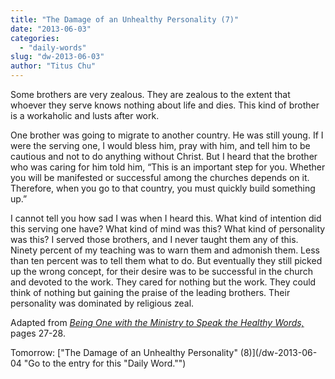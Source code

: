 ```yaml
---
title: "The Damage of an Unhealthy Personality (7)"
date: "2013-06-03"
categories: 
  - "daily-words"
slug: "dw-2013-06-03"
author: "Titus Chu"
---
```


Some brothers are very zealous. They are zealous to the extent that whoever they serve knows nothing about life and dies. This kind of brother is a workaholic and lusts after work.

One brother was going to migrate to another country. He was still young. If I were the serving one, I would bless him, pray with him, and tell him to be cautious and not to do anything without Christ. But I heard that the brother who was caring for him told him, “This is an important step for you. Whether you will be manifested or successful among the churches depends on it. Therefore, when you go to that country, you must quickly build something up.”

I cannot tell you how sad I was when I heard this. What kind of intention did this serving one have? What kind of mind was this? What kind of personality was this? I served those brothers, and I never taught them any of this. Ninety percent of my teaching was to warn them and admonish them. Less than ten percent was to tell them what to do. But eventually they still picked up the wrong concept, for their desire was to be successful in the church and devoted to the work. They cared for nothing but the work. They could think of nothing but gaining the praise of the leading brothers. Their personality was dominated by religious zeal.

Adapted from _[Being One with the Ministry to Speak the Healthy Words,](/book-one-with-the-ministry-vol-2 "Go to the listing for this book.")_ pages 27-28.

Tomorrow: ["The Damage of an Unhealthy Personality" (8)](/dw-2013-06-04 "Go to the entry for this "Daily Word."")
